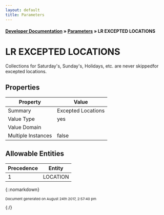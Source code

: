 ```yaml
---
layout: default
title: Parameters
---
```


#### [Developer Documentation](../index) &#187; [Parameters](TableOfContents) &#187; LR EXCEPTED LOCATIONS<br/>
# LR EXCEPTED LOCATIONS

Collections for Saturday&#x27;s, Sunday&#x27;s, Holidays, etc. are never skippedfor excepted locations.

## Properties

Property | Value
--- | ---
Summary | Excepted Locations
Value Type | yes
Value Domain | 
Multiple Instances | false

## Allowable Entities

Precedence | Entity
--- | ---
1 | LOCATION

{::nomarkdown} <br/><p style="font-size: 11px">Document generated on August 24th 2017, 2:57:40 pm</p>{:/}